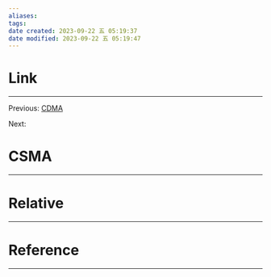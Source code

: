 ```yaml
---
aliases: 
tags: 
date created: 2023-09-22 五 05:19:37
date modified: 2023-09-22 五 05:19:47
---
```


# Link
---
Previous: [CDMA](CDMA.md)

Next: 

# CSMA
---


# Relative
---


# Reference
---

